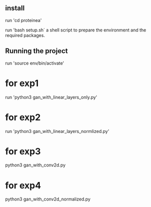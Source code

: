 ## install

run 'cd proteinea'

run 'bash setup.sh` a shell script to prepare the environment and the required packages.

## Running the project

run 'source env/bin/activate'

# for exp1

run 'python3 gan_with_linear_layers_only.py'

# for exp2

run 'python3 gan_with_linear_layers_normlized.py' 

# for exp3

python3 gan_with_conv2d.py

# for exp4

python3 gan_with_conv2d_normalized.py
